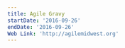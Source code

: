 ```yaml
---
title: Agile Gravy
startDate: '2016-09-26'
endDate: '2016-09-26'
Web Link: 'http://agilemidwest.org'
---
```


